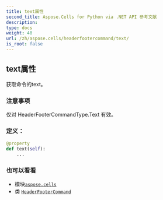```yaml
---
title: text属性
second_title: Aspose.Cells for Python via .NET API 参考文献
description:
type: docs
weight: 40
url: /zh/aspose.cells/headerfootercommand/text/
is_root: false
---
```

## text属性

获取命令的text。

### 注意事项

仅对 HeaderFooterCommandType.Text 有效。
### 定义：
```python
@property
def text(self):
    ...
```

### 也可以看看
* 模块[`aspose.cells`](../../)
* 类 [`HeaderFooterCommand`](/cells/python-net/zh/aspose.cells/headerfootercommand)
